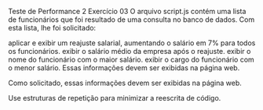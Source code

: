 Teste de Performance 2
Exercício 03
O arquivo script.js contém uma lista de funcionários que foi resultado de uma consulta no banco de dados. Com esta lista, lhe foi solicitado:

aplicar e exibir um reajuste salarial, aumentando o salário em 7% para todos os funcionários.
exibir o salário médio da empresa após o reajuste.
exibir o nome do funcionário com o maior salário.
exibir o cargo do funcionário com o menor salário.
Essas informações devem ser exibidas na página web.

Como solicitado, essas informações devem ser exibidas na página web.

Use estruturas de repetição para minimizar a reescrita de código.